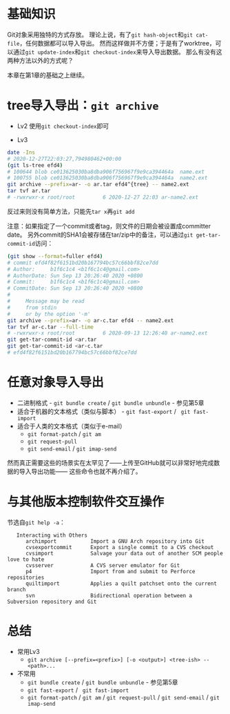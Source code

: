 # 基础知识

Git对象采用独特的方式存放。
理论上说，有了`git hash-object`和`git cat-file`，任何数据都可以导入导出。
然而这样做并不方便；于是有了worktree，可以通过`git update-index`和`git checkout-index`来导入导出数据。
那么有没有这两种方法以外的方式呢？

本章在第1章的基础之上继续。

# tree导入导出：`git archive`

- Lv2
使用`git checkout-index`即可

- Lv3

```bash
date -Ins
# 2020-12-27T22:03:27,794980462+00:00
(git ls-tree efd4)
# 100644 blob ce013625030ba8dba906f756967f9e9ca394464a	name.ext
# 100755 blob ce013625030ba8dba906f756967f9e9ca394464a	name2.ext
git archive --prefix=ar- -o ar.tar efd4^{tree} -- name2.ext
tar tvf ar.tar
# -rwxrwxr-x root/root         6 2020-12-27 22:03 ar-name2.ext
```

反过来则没有简单方法，只能先`tar x`再`git add`

注意：如果指定了一个commit或者tag，则文件的日期会被设置成committer date。
另外commit的SHA1会被存储在tar/zip中的备注，可以通过`git get-tar-commit-id`访问：
```bash
(git show --format=fuller efd4)
# commit efd4f82f6151bd20b167794bc57c66bbf82ce7dd
# Author:     b1f6c1c4 <b1f6c1c4@gmail.com>
# AuthorDate: Sun Sep 13 20:26:40 2020 +0800
# Commit:     b1f6c1c4 <b1f6c1c4@gmail.com>
# CommitDate: Sun Sep 13 20:26:40 2020 +0800
#
#     Message may be read
#     from stdin
#     or by the option '-m'
git archive --prefix=ar- -o ar-c.tar efd4 -- name2.ext
tar tvf ar-c.tar --full-time
# -rwxrwxr-x root/root         6 2020-09-13 12:26:40 ar-name2.ext
git get-tar-commit-id <ar.tar
git get-tar-commit-id <ar-c.tar
# efd4f82f6151bd20b167794bc57c66bbf82ce7dd
```

# 任意对象导入导出

- 二进制格式 - `git bundle create` / `git bundle unbundle` - 参见第5章
- 适合于机器的文本格式（类似与脚本） - `git fast-export` / ` git fast-import`
- 适合于人类的文本格式（类似于e-mail）
  - `git format-patch` / `git am`
  - `git request-pull`
  - `git send-email` / `git imap-send`

然而真正需要这些的场景实在太罕见了——上传至GitHub就可以非常好地完成数据的导入导出功能——
这些命令也就不再介绍了。

# 与其他版本控制软件交互操作

节选自`git help -a`：
```
   Interacting with Others
      archimport           Import a GNU Arch repository into Git
      cvsexportcommit      Export a single commit to a CVS checkout
      cvsimport            Salvage your data out of another SCM people love to hate
      cvsserver            A CVS server emulator for Git
      p4                   Import from and submit to Perforce repositories
      quiltimport          Applies a quilt patchset onto the current branch
      svn                  Bidirectional operation between a Subversion repository and Git
```

# 总结

- 常用Lv3
  - `git archive [--prefix=<prefix>] [-o <output>] <tree-ish> -- <path>...`
- 不常用
  - `git bundle create` / `git bundle unbundle` - 参见第5章
  - `git fast-export` / ` git fast-import`
  - `git format-patch` / `git am` / `git request-pull` / `git send-email` / `git imap-send`
